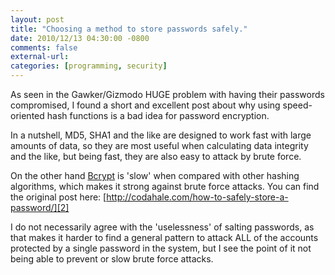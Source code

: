 ```yaml
---
layout: post
title: "Choosing a method to store passwords safely."
date: 2010/12/13 04:30:00 -0800
comments: false
external-url:
categories: [programming, security]
---
```



As seen in the Gawker/Gizmodo HUGE problem with having their passwords compromised, 
I found a short and excellent post about why using speed-oriented hash functions 
is a bad idea for password encryption.

In a nutshell, MD5, SHA1 and the like are designed to work fast with large 
amounts of data, so they are most useful when calculating data integrity and 
the like, but being fast, they are also easy to attack by brute force.

On the other hand [Bcrypt][1] is 'slow' when compared with other hashing algorithms, 
which makes it strong against brute force attacks. You can find the original 
post here: [http://codahale.com/how-to-safely-store-a-password/][2]

I do not necessarily agree with the 'uselessness' of salting passwords, as 
that makes it harder to find a general pattern to attack ALL of the accounts 
protected by a single password in the system, but I see the point of it not 
being able to prevent or slow brute force attacks.

 



[1]: http://bcrypt.sourceforge.net/
[2]: http://codahale.com/how-to-safely-store-a-password/